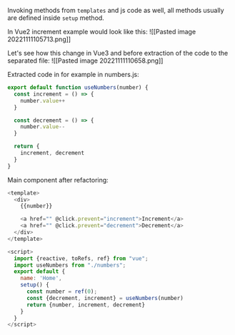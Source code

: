 Invoking methods from `templates` and js code as well, all methods usually are defined inside `setup` method.

In Vue2 increment example would look like this:
![[Pasted image 20221111105713.png]]

Let's see how this change in Vue3 and before extraction of the code to the separated file:
![[Pasted image 20221111110658.png]]

Extracted code in for example in numbers.js:
```js
export default function useNumbers(number) {
  const increment = () => {
    number.value++
  }

  const decrement = () => {
    number.value--
  }

  return {
    increment, decrement
  }
}
```

Main component after refactoring:
```js
<template>
  <div>
    {{number}}

    <a href="" @click.prevent="increment">Increment</a>
    <a href="" @click.prevent="decrement">Decrement</a>
  </div>
</template>

<script>
  import {reactive, toRefs, ref} from "vue";
  import useNumbers from "./numbers";
  export default {
    name: 'Home',
    setup() {
      const number = ref(0);
      const {decrement, increment} = useNumbers(number)
      return {number, increment, decrement}
    }
  }
</script>
```